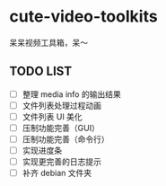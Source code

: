 # cute-video-toolkits

呆呆视频工具箱，呆～

## TODO LIST

- [ ] 整理 media info 的输出结果
- [ ] 文件列表处理过程动画
- [ ] 文件列表 UI 美化
- [ ] 压制功能完善（GUI）
- [ ] 压制功能完善（命令行）
- [ ] 实现进度条
- [ ] 实现更完善的日志提示
- [ ] 补齐 debian 文件夹
